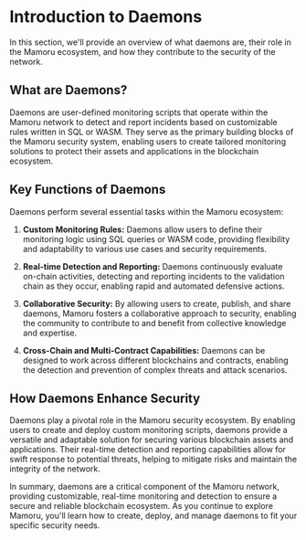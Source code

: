 # Introduction to Daemons

In this section, we'll provide an overview of what daemons are, their role in the Mamoru ecosystem, and how they contribute to the security of the network.

## What are Daemons?

Daemons are user-defined monitoring scripts that operate within the Mamoru network to detect and report incidents based on customizable rules written in SQL or WASM. They serve as the primary building blocks of the Mamoru security system, enabling users to create tailored monitoring solutions to protect their assets and applications in the blockchain ecosystem.

## Key Functions of Daemons

Daemons perform several essential tasks within the Mamoru ecosystem:

1. **Custom Monitoring Rules:** Daemons allow users to define their monitoring logic using SQL queries or WASM code, providing flexibility and adaptability to various use cases and security requirements.

2. **Real-time Detection and Reporting:** Daemons continuously evaluate on-chain activities, detecting and reporting incidents to the validation chain as they occur, enabling rapid and automated defensive actions.

3. **Collaborative Security:** By allowing users to create, publish, and share daemons, Mamoru fosters a collaborative approach to security, enabling the community to contribute to and benefit from collective knowledge and expertise.

4. **Cross-Chain and Multi-Contract Capabilities:** Daemons can be designed to work across different blockchains and contracts, enabling the detection and prevention of complex threats and attack scenarios.

## How Daemons Enhance Security

Daemons play a pivotal role in the Mamoru security ecosystem. By enabling users to create and deploy custom monitoring scripts, daemons provide a versatile and adaptable solution for securing various blockchain assets and applications. Their real-time detection and reporting capabilities allow for swift response to potential threats, helping to mitigate risks and maintain the integrity of the network.

In summary, daemons are a critical component of the Mamoru network, providing customizable, real-time monitoring and detection to ensure a secure and reliable blockchain ecosystem. As you continue to explore Mamoru, you'll learn how to create, deploy, and manage daemons to fit your specific security needs.
